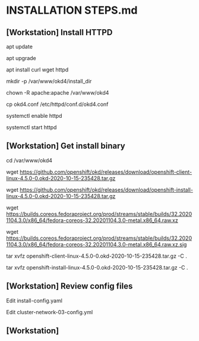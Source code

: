 # INSTALLATION STEPS.md

## [Workstation] Install HTTPD
apt update <p>
apt upgrade <p>
apt install curl wget httpd  <p>
mkdir -p /var/www/okd4/install_dir  <p>
chown -R apache:apache /var/www/okd4 <p>
cp okd4.conf /etc/httpd/conf.d/okd4.conf <p>
systemctl enable httpd <p>
systemctl start httpd <p>

## [Workstation] Get install binary
cd /var/www/okd4  <p>
wget https://github.com/openshift/okd/releases/download/openshift-client-linux-4.5.0-0.okd-2020-10-15-235428.tar.gz <p>
wget https://github.com/openshift/okd/releases/download/openshift-install-linux-4.5.0-0.okd-2020-10-15-235428.tar.gz <p>
wget https://builds.coreos.fedoraproject.org/prod/streams/stable/builds/32.20201104.3.0/x86_64/fedora-coreos-32.20201104.3.0-metal.x86_64.raw.xz <p>
wget https://builds.coreos.fedoraproject.org/prod/streams/stable/builds/32.20201104.3.0/x86_64/fedora-coreos-32.20201104.3.0-metal.x86_64.raw.xz.sig <p>
tar xvfz openshift-client-linux-4.5.0-0.okd-2020-10-15-235428.tar.gz -C . <p>
tar xvfz openshift-install-linux-4.5.0-0.okd-2020-10-15-235428.tar.gz -C . <p>

## [Workstation] Review config files

Edit install-config.yaml <p>
Edit cluster-network-03-config.yml

## [Workstation]  
